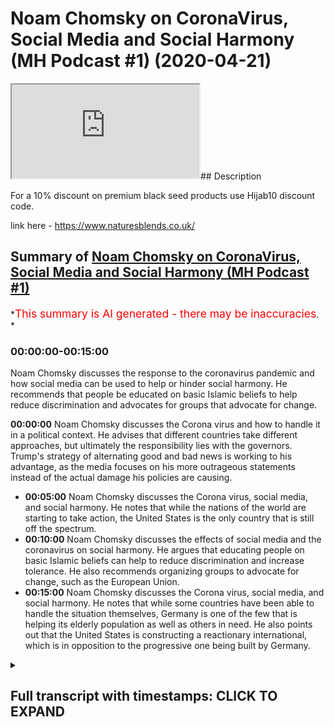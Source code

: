 # Noam Chomsky on CoronaVirus, Social Media and Social Harmony (MH Podcast #1) (2020-04-21)

<iframe loading='lazy' allow='autoplay' src='https://www.youtube.com/embed/MHhgCFJWgM0'></iframe>## Description

For a 10% discount on premium black seed products use Hijab10 discount code.

link here - <https://www.naturesblends.co.uk/>

## Summary of [Noam Chomsky on CoronaVirus, Social Media and Social Harmony (MH Podcast #1)](https://www.youtube.com/watch?v=MHhgCFJWgM0)

*<span style="color:red; font-size:125%">This summary is AI generated - there may be inaccuracies</span>. *

### <a onclick="modifyYTiframeseektime('0')">00:00:00-00:15:00</a>

Noam Chomsky discusses the response to the coronavirus pandemic and how social media can be used to help or hinder social harmony. He recommends that people be educated on basic Islamic beliefs to help reduce discrimination and advocates for groups that advocate for change.

**<a onclick="modifyYTiframeseektime('0')">00:00:00</a>** Noam Chomsky discusses the Corona virus and how to handle it in a political context. He advises that different countries take different approaches, but ultimately the responsibility lies with the governors. Trump's strategy of alternating good and bad news is working to his advantage, as the media focuses on his more outrageous statements instead of the actual damage his policies are causing.

* **<a onclick="modifyYTiframeseektime('300')">00:05:00</a>** Noam Chomsky discusses the Corona virus, social media, and social harmony. He notes that while the nations of the world are starting to take action, the United States is the only country that is still off the spectrum.
* **<a onclick="modifyYTiframeseektime('600')">00:10:00</a>** Noam Chomsky discusses the effects of social media and the coronavirus on social harmony. He argues that educating people on basic Islamic beliefs can help to reduce discrimination and increase tolerance. He also recommends organizing groups to advocate for change, such as the European Union.
* **<a onclick="modifyYTiframeseektime('900')">00:15:00</a>** Noam Chomsky discusses the Corona virus, social media, and social harmony. He notes that while some countries have been able to handle the situation themselves, Germany is one of the few that is helping its elderly population as well as others in need. He also points out that the United States is constructing a reactionary international, which is in opposition to the progressive one being built by Germany.

<details><summary><h2>Full transcript with timestamps: CLICK TO EXPAND</h2></summary>

<a onclick="modifyYTiframeseektime('0')">0:00:00</a> Mollie Kuramoto laborer kettle guys make  
<a onclick="modifyYTiframeseektime('2')">0:00:02</a> sure that you try these supplements out  
<a onclick="modifyYTiframeseektime('5')">0:00:05</a> there very very good very healthy  
<a onclick="modifyYTiframeseektime('7')">0:00:07</a> natural and you can check the link in  
<a onclick="modifyYTiframeseektime('11')">0:00:11</a> the description box that is nature's  
<a onclick="modifyYTiframeseektime('13')">0:00:13</a> blend black seed oil and they have other  
<a onclick="modifyYTiframeseektime('15')">0:00:15</a> things as well oh yeah no a little boy  
<a onclick="modifyYTiframeseektime('20')">0:00:20</a> boy boy hope you enjoyed the video so so  
<a onclick="modifyYTiframeseektime('26')">0:00:26</a> have it on the show today with us  
<a onclick="modifyYTiframeseektime('27')">0:00:27</a> professor Chomsky who simply does not  
<a onclick="modifyYTiframeseektime('29')">0:00:29</a> need any introduction I wanted to ask  
<a onclick="modifyYTiframeseektime('32')">0:00:32</a> him for us a Chomsky the first question  
<a onclick="modifyYTiframeseektime('34')">0:00:34</a> is I mean the report criticized in the  
<a onclick="modifyYTiframeseektime('36')">0:00:36</a> UK in the US on how they deal with the  
<a onclick="modifyYTiframeseektime('37')">0:00:37</a> corona virus and I want to ask you the  
<a onclick="modifyYTiframeseektime('39')">0:00:39</a> first question being what advice would  
<a onclick="modifyYTiframeseektime('41')">0:00:41</a> you give to UK and US politicians on how  
<a onclick="modifyYTiframeseektime('45')">0:00:45</a> to deal with the corona virus with  
<a onclick="modifyYTiframeseektime('47')">0:00:47</a> corona virus well first of all I would  
<a onclick="modifyYTiframeseektime('52')">0:00:52</a> they're different britain at first the  
<a onclick="modifyYTiframeseektime('56')">0:00:56</a> cook the worst possible stance caused  
<a onclick="modifyYTiframeseektime('60')">0:01:00</a> the disaster but then they reversed  
<a onclick="modifyYTiframeseektime('62')">0:01:02</a> course and they're now moving towards  
<a onclick="modifyYTiframeseektime('65')">0:01:05</a> what same countries have done and  
<a onclick="modifyYTiframeseektime('69')">0:01:09</a> contained it the u.s. is a complete  
<a onclick="modifyYTiframeseektime('72')">0:01:12</a> disaster the worst in the world they  
<a onclick="modifyYTiframeseektime('75')">0:01:15</a> waited for until mid-march that to begin  
<a onclick="modifyYTiframeseektime('80')">0:01:20</a> to take the steps that everyone who was  
<a onclick="modifyYTiframeseektime('84')">0:01:24</a> necessary the US intelligence was  
<a onclick="modifyYTiframeseektime('87')">0:01:27</a> telling them hi  
<a onclick="modifyYTiframeseektime('89')">0:01:29</a> US health officials were telling them it  
<a onclick="modifyYTiframeseektime('93')">0:01:33</a> was obvious even the newspaper readers  
<a onclick="modifyYTiframeseektime('96')">0:01:36</a> but Trump was too busy looking at his TV  
<a onclick="modifyYTiframeseektime('100')">0:01:40</a> ratings and playing golf he just decided  
<a onclick="modifyYTiframeseektime('103')">0:01:43</a> to kill tens of thousands of people now  
<a onclick="modifyYTiframeseektime('106')">0:01:46</a> in a desperate effort to cover up the  
<a onclick="modifyYTiframeseektime('110')">0:01:50</a> crimes they trying to blame somebody  
<a onclick="modifyYTiframeseektime('112')">0:01:52</a> else so blame the Chinese playing the  
<a onclick="modifyYTiframeseektime('115')">0:01:55</a> World Health Organization blame the  
<a onclick="modifyYTiframeseektime('118')">0:01:58</a> governors what he's doing right now is  
<a onclick="modifyYTiframeseektime('122')">0:02:02</a> making the crisis as bad as possible in  
<a onclick="modifyYTiframeseektime('126')">0:02:06</a> order to improve his election  
<a onclick="modifyYTiframeseektime('128')">0:02:08</a> possibilities as you've seen he said  
<a onclick="modifyYTiframeseektime('131')">0:02:11</a> will the federal government can  
<a onclick="modifyYTiframeseektime('133')">0:02:13</a> do anything but first the line was from  
<a onclick="modifyYTiframeseektime('136')">0:02:16</a> the room of the world  
<a onclick="modifyYTiframeseektime('137')">0:02:17</a> I do everything just listen for me now  
<a onclick="modifyYTiframeseektime('140')">0:02:20</a> the line is we can't do anything it's up  
<a onclick="modifyYTiframeseektime('143')">0:02:23</a> to the governor's we don't get any help  
<a onclick="modifyYTiframeseektime('145')">0:02:25</a> of course but it's your problem to deal  
<a onclick="modifyYTiframeseektime('148')">0:02:28</a> with it and the things go wrong it's  
<a onclick="modifyYTiframeseektime('151')">0:02:31</a> your fault not my fault if anything  
<a onclick="modifyYTiframeseektime('154')">0:02:34</a> happens to come out right I'll take  
<a onclick="modifyYTiframeseektime('156')">0:02:36</a> credit for it he's basically informing  
<a onclick="modifyYTiframeseektime('161')">0:02:41</a> the governor's you're the ones  
<a onclick="modifyYTiframeseektime('164')">0:02:44</a> responsible not me okay that's Garrett  
<a onclick="modifyYTiframeseektime('168')">0:02:48</a> what I'm not going to help federal  
<a onclick="modifyYTiframeseektime('170')">0:02:50</a> government has all the wealth and  
<a onclick="modifyYTiframeseektime('171')">0:02:51</a> resources but we're not going to do  
<a onclick="modifyYTiframeseektime('173')">0:02:53</a> anything  
<a onclick="modifyYTiframeseektime('173')">0:02:53</a> we're too busy with other things like  
<a onclick="modifyYTiframeseektime('176')">0:02:56</a> killing people and of course it's going  
<a onclick="modifyYTiframeseektime('182')">0:03:02</a> to make it worse then he comes up with  
<a onclick="modifyYTiframeseektime('185')">0:03:05</a> these crazy pronouncements May first  
<a onclick="modifyYTiframeseektime('188')">0:03:08</a> everything then says the office of the  
<a onclick="modifyYTiframeseektime('191')">0:03:11</a> next day in fact I don't know if this is  
<a onclick="modifyYTiframeseektime('194')">0:03:14</a> conscious or not maybe it's just  
<a onclick="modifyYTiframeseektime('196')">0:03:16</a> intuitive with him but he's following a  
<a onclick="modifyYTiframeseektime('198')">0:03:18</a> very clever strategy though the liberal  
<a onclick="modifyYTiframeseektime('202')">0:03:22</a> press criticizes him for saying one  
<a onclick="modifyYTiframeseektime('206')">0:03:26</a> thing today in the office of tomorrow  
<a onclick="modifyYTiframeseektime('208')">0:03:28</a> and so on but that's a very smart  
<a onclick="modifyYTiframeseektime('211')">0:03:31</a> strategy it means that whatever happens  
<a onclick="modifyYTiframeseektime('215')">0:03:35</a> he'll be validated then you should  
<a onclick="modifyYTiframeseektime('217')">0:03:37</a> errors randomly if one of them will hit  
<a onclick="modifyYTiframeseektime('221')">0:03:41</a> the target and then you can say see I  
<a onclick="modifyYTiframeseektime('223')">0:03:43</a> knew it all along and it'll be amplified  
<a onclick="modifyYTiframeseektime('226')">0:03:46</a> by his echo chamber in Fox News so  
<a onclick="modifyYTiframeseektime('230')">0:03:50</a> something that was the most brilliant  
<a onclick="modifyYTiframeseektime('231')">0:03:51</a> thing everyone in this period it's a  
<a onclick="modifyYTiframeseektime('235')">0:03:55</a> very clever strategy and it's same with  
<a onclick="modifyYTiframeseektime('239')">0:03:59</a> leaving the role to the governors so if  
<a onclick="modifyYTiframeseektime('242')">0:04:02</a> anything goes wrong it's not my fault  
<a onclick="modifyYTiframeseektime('243')">0:04:03</a> oh we're we happen to have a sociopathic  
<a onclick="modifyYTiframeseektime('247')">0:04:07</a> make illuminating act in the White House  
<a onclick="modifyYTiframeseektime('250')">0:04:10</a> and it's causing enormous damages not  
<a onclick="modifyYTiframeseektime('253')">0:04:13</a> only to the United States but to the  
<a onclick="modifyYTiframeseektime('256')">0:04:16</a> world right now in fact if you notice  
<a onclick="modifyYTiframeseektime('259')">0:04:19</a> he's encouraging the armed militias  
<a onclick="modifyYTiframeseektime('263')">0:04:23</a> which are you know the  
<a onclick="modifyYTiframeseektime('266')">0:04:26</a> carrying out demonstrations in  
<a onclick="modifyYTiframeseektime('268')">0:04:28</a> statehouses other to say we want our  
<a onclick="modifyYTiframeseektime('270')">0:04:30</a> freedom back in other words we want to  
<a onclick="modifyYTiframeseektime('273')">0:04:33</a> be able to infect everybody no one else  
<a onclick="modifyYTiframeseektime('277')">0:04:37</a> in the world is doing this except both  
<a onclick="modifyYTiframeseektime('279')">0:04:39</a> snoring Raziel crazy the comedian's  
<a onclick="modifyYTiframeseektime('283')">0:04:43</a> so do you think that moving in the  
<a onclick="modifyYTiframeseektime('286')">0:04:46</a> direction of countries like South Korea  
<a onclick="modifyYTiframeseektime('288')">0:04:48</a> and Japan sorry dr. pan but South Korea  
<a onclick="modifyYTiframeseektime('291')">0:04:51</a> Hong Kong and other countries like that  
<a onclick="modifyYTiframeseektime('293')">0:04:53</a> would be the correct kind of course of  
<a onclick="modifyYTiframeseektime('294')">0:04:54</a> action for countries like UK in the u.s.  
<a onclick="modifyYTiframeseektime('298')">0:04:58</a> there's no question of Taiwan Singapore  
<a onclick="modifyYTiframeseektime('305')">0:05:05</a> South Korea New Zealand have it pretty  
<a onclick="modifyYTiframeseektime('310')">0:05:10</a> much under control like China to live in  
<a onclick="modifyYTiframeseektime('314')">0:05:14</a> following the sensible measures proposed  
<a onclick="modifyYTiframeseektime('318')">0:05:18</a> by just about specialization furthermore  
<a onclick="modifyYTiframeseektime('324')">0:05:24</a> they started right away the China had  
<a onclick="modifyYTiframeseektime('326')">0:05:26</a> despite all the screaming about China  
<a onclick="modifyYTiframeseektime('329')">0:05:29</a> they had given out all the relevant  
<a onclick="modifyYTiframeseektime('332')">0:05:32</a> information by January 9th as soon as  
<a onclick="modifyYTiframeseektime('336')">0:05:36</a> they discovered the Chinese scientists  
<a onclick="modifyYTiframeseektime('339')">0:05:39</a> had identified by then that it was a  
<a onclick="modifyYTiframeseektime('342')">0:05:42</a> corona virus that sequence the genome  
<a onclick="modifyYTiframeseektime('345')">0:05:45</a> given the information that in the entire  
<a onclick="modifyYTiframeseektime('347')">0:05:47</a> world that point was a lot of details  
<a onclick="modifyYTiframeseektime('351')">0:05:51</a> were unknown but it was basically  
<a onclick="modifyYTiframeseektime('353')">0:05:53</a> understood and the countries that have  
<a onclick="modifyYTiframeseektime('356')">0:05:56</a> governments that are concerned for their  
<a onclick="modifyYTiframeseektime('359')">0:05:59</a> own populations badly right away Europe  
<a onclick="modifyYTiframeseektime('363')">0:06:03</a> sort of waited awhile and can't believe  
<a onclick="modifyYTiframeseektime('365')">0:06:05</a> these were finally started acting as I  
<a onclick="modifyYTiframeseektime('370')">0:06:10</a> said the UK started off with Boris  
<a onclick="modifyYTiframeseektime('374')">0:06:14</a> Johnson's craziness but then went back  
<a onclick="modifyYTiframeseektime('376')">0:06:16</a> to something like what other countries  
<a onclick="modifyYTiframeseektime('379')">0:06:19</a> are doing the United States alone it's  
<a onclick="modifyYTiframeseektime('382')">0:06:22</a> the only country that's so far off the  
<a onclick="modifyYTiframeseektime('387')">0:06:27</a> spectrum that the United States is the  
<a onclick="modifyYTiframeseektime('389')">0:06:29</a> one country that cannot even provide  
<a onclick="modifyYTiframeseektime('393')">0:06:33</a> data about how many cases there are and  
<a onclick="modifyYTiframeseektime('397')">0:06:37</a> how many deaths  
<a onclick="modifyYTiframeseektime('399')">0:06:39</a> the country roosters day and on a  
<a onclick="modifyYTiframeseektime('403')">0:06:43</a> personal level how are you coping with  
<a onclick="modifyYTiframeseektime('405')">0:06:45</a> them with the look down you personally  
<a onclick="modifyYTiframeseektime('410')">0:06:50</a> look privileged live in a place where we  
<a onclick="modifyYTiframeseektime('415')">0:06:55</a> can stay along nobody nearby other  
<a onclick="modifyYTiframeseektime('421')">0:07:01</a> people don't know we live in you know if  
<a onclick="modifyYTiframeseektime('426')">0:07:06</a> we were still living in an apartment in  
<a onclick="modifyYTiframeseektime('428')">0:07:08</a> chambers would be much worried even  
<a onclick="modifyYTiframeseektime('431')">0:07:11</a> though that would still be privileged  
<a onclick="modifyYTiframeseektime('433')">0:07:13</a> plenty of people don't even have that  
<a onclick="modifyYTiframeseektime('435')">0:07:15</a> and of course the worst of all or the  
<a onclick="modifyYTiframeseektime('439')">0:07:19</a> really poor and underprivileged people  
<a onclick="modifyYTiframeseektime('443')">0:07:23</a> and homeless people people in the slums  
<a onclick="modifyYTiframeseektime('446')">0:07:26</a> even prisons for them it's a total  
<a onclick="modifyYTiframeseektime('451')">0:07:31</a> disaster and the United States is  
<a onclick="modifyYTiframeseektime('454')">0:07:34</a> uniquely savage in this respect so if  
<a onclick="modifyYTiframeseektime('458')">0:07:38</a> you're unemployed and if I should lose  
<a onclick="modifyYTiframeseektime('460')">0:07:40</a> your job you know you've been well that  
<a onclick="modifyYTiframeseektime('465')">0:07:45</a> means you lose your health insurance we  
<a onclick="modifyYTiframeseektime('468')">0:07:48</a> don't have a guaranteed health worker so  
<a onclick="modifyYTiframeseektime('472')">0:07:52</a> that means she get symptoms of the virus  
<a onclick="modifyYTiframeseektime('475')">0:07:55</a> or take the done this is we proceed  
<a onclick="modifyYTiframeseektime('480')">0:08:00</a> struck with food comes from being the  
<a onclick="modifyYTiframeseektime('484')">0:08:04</a> business from society bound by the  
<a onclick="modifyYTiframeseektime('488')">0:08:08</a> strict delivery rules so totally  
<a onclick="modifyYTiframeseektime('491')">0:08:11</a> dysfunctional yeah well I mean I want to  
<a onclick="modifyYTiframeseektime('497')">0:08:17</a> ask you another question you'll note for  
<a onclick="modifyYTiframeseektime('498')">0:08:18</a> your support kind of for minorities to  
<a onclick="modifyYTiframeseektime('501')">0:08:21</a> bolster the voice of the otherwise like  
<a onclick="modifyYTiframeseektime('503')">0:08:23</a> voiceless people so I wanted to ask a  
<a onclick="modifyYTiframeseektime('505')">0:08:25</a> question cuz obviously you've written  
<a onclick="modifyYTiframeseektime('506')">0:08:26</a> manufacturing consent which is very well  
<a onclick="modifyYTiframeseektime('509')">0:08:29</a> known I'm first of all I'm as a member  
<a onclick="modifyYTiframeseektime('512')">0:08:32</a> of the Muslim community very indebted to  
<a onclick="modifyYTiframeseektime('514')">0:08:34</a> you and very much appreciative of what  
<a onclick="modifyYTiframeseektime('515')">0:08:35</a> you've done for my convenience I'm sure  
<a onclick="modifyYTiframeseektime('518')">0:08:38</a> many Muslims feel the same way but I  
<a onclick="modifyYTiframeseektime('520')">0:08:40</a> want us to ask him to be your advice on  
<a onclick="modifyYTiframeseektime('521')">0:08:41</a> something  
<a onclick="modifyYTiframeseektime('522')">0:08:42</a> taking the example of was this YouTube  
<a onclick="modifyYTiframeseektime('525')">0:08:45</a> channel that I'm gonna be putting this  
<a onclick="modifyYTiframeseektime('526')">0:08:46</a> on as well as many other kind of Muslim  
<a onclick="modifyYTiframeseektime('528')">0:08:48</a> YouTube channels that try and educate  
<a onclick="modifyYTiframeseektime('529')">0:08:49</a> people by Islam  
<a onclick="modifyYTiframeseektime('531')">0:08:51</a> to what extent do you think the  
<a onclick="modifyYTiframeseektime('533')">0:08:53</a> utilization of social media is important  
<a onclick="modifyYTiframeseektime('536')">0:08:56</a> for bolstering the voice of an otherwise  
<a onclick="modifyYTiframeseektime('538')">0:08:58</a> voiceless people minorities in the West  
<a onclick="modifyYTiframeseektime('540')">0:09:00</a> for example well social media offer the  
<a onclick="modifyYTiframeseektime('545')">0:09:05</a> opportunity but somebody has to grasp  
<a onclick="modifyYTiframeseektime('548')">0:09:08</a> the opportunity and there have been you  
<a onclick="modifyYTiframeseektime('553')">0:09:13</a> know that others are gonna be grasping  
<a onclick="modifyYTiframeseektime('555')">0:09:15</a> it the ones who want to so hate and  
<a onclick="modifyYTiframeseektime('558')">0:09:18</a> anger and racism and conformity they're  
<a onclick="modifyYTiframeseektime('563')">0:09:23</a> gonna be using question is whether  
<a onclick="modifyYTiframeseektime('565')">0:09:25</a> others with this goes way back  
<a onclick="modifyYTiframeseektime('568')">0:09:28</a> incidentally look back at the year when  
<a onclick="modifyYTiframeseektime('573')">0:09:33</a> cable television was introduced there  
<a onclick="modifyYTiframeseektime('576')">0:09:36</a> was a legislation in Congress the this  
<a onclick="modifyYTiframeseektime('582')">0:09:42</a> spectrum electronic spectrum of course  
<a onclick="modifyYTiframeseektime('584')">0:09:44</a> is publicly owned and it was given as a  
<a onclick="modifyYTiframeseektime('588')">0:09:48</a> gift to a couple of major private  
<a onclick="modifyYTiframeseektime('591')">0:09:51</a> enterprises we decide to give you that  
<a onclick="modifyYTiframeseektime('594')">0:09:54</a> gift you can have cable television but  
<a onclick="modifyYTiframeseektime('596')">0:09:56</a> there was a provision in the original  
<a onclick="modifyYTiframeseektime('600')">0:10:00</a> Act that required the big cable  
<a onclick="modifyYTiframeseektime('603')">0:10:03</a> companies to set up small community  
<a onclick="modifyYTiframeseektime('607')">0:10:07</a> based cables installations there in  
<a onclick="modifyYTiframeseektime('611')">0:10:11</a> communities all over the country they're  
<a onclick="modifyYTiframeseektime('614')">0:10:14</a> not you know Fox News but they have  
<a onclick="modifyYTiframeseektime('618')">0:10:18</a> reasonable facilities I'm sure better  
<a onclick="modifyYTiframeseektime('621')">0:10:21</a> facilities in us have they been used by  
<a onclick="modifyYTiframeseektime('625')">0:10:25</a> the left they're gonna take it over  
<a onclick="modifyYTiframeseektime('628')">0:10:28</a> almost by the right-wing crazies a  
<a onclick="modifyYTiframeseektime('630')">0:10:30</a> couple of them are used and are very  
<a onclick="modifyYTiframeseektime('633')">0:10:33</a> effective but it's rare let's talk about  
<a onclick="modifyYTiframeseektime('636')">0:10:36</a> them well this is has been I've been  
<a onclick="modifyYTiframeseektime('638')">0:10:38</a> trying for years to get left-wing groups  
<a onclick="modifyYTiframeseektime('641')">0:10:41</a> that complained rightly about being cut  
<a onclick="modifyYTiframeseektime('644')">0:10:44</a> off from the media to use these  
<a onclick="modifyYTiframeseektime('646')">0:10:46</a> facilities I mean you reach all the  
<a onclick="modifyYTiframeseektime('650')">0:10:50</a> community that way and if you have good  
<a onclick="modifyYTiframeseektime('653')">0:10:53</a> stuff people tune in my major effect  
<a onclick="modifyYTiframeseektime('658')">0:10:58</a> same with social media yes they can be  
<a onclick="modifyYTiframeseektime('661')">0:11:01</a> is going to use them yeah I mean we  
<a onclick="modifyYTiframeseektime('666')">0:11:06</a> found that I'm obviously there's lots of  
<a onclick="modifyYTiframeseektime('668')">0:11:08</a> studies like pew research which shows  
<a onclick="modifyYTiframeseektime('669')">0:11:09</a> that more interaction you have with  
<a onclick="modifyYTiframeseektime('670')">0:11:10</a> minority groups the less likely there is  
<a onclick="modifyYTiframeseektime('673')">0:11:13</a> to be discrimination the more likely  
<a onclick="modifyYTiframeseektime('674')">0:11:14</a> those through tolerance and acceptance  
<a onclick="modifyYTiframeseektime('675')">0:11:15</a> we found that just educating people on  
<a onclick="modifyYTiframeseektime('678')">0:11:18</a> the basics of Islamic belief things like  
<a onclick="modifyYTiframeseektime('681')">0:11:21</a> we believe in one God meant for very  
<a onclick="modifyYTiframeseektime('683')">0:11:23</a> ignorant or the fact we believe that  
<a onclick="modifyYTiframeseektime('685')">0:11:25</a> Jesus is the Messiah and you know from  
<a onclick="modifyYTiframeseektime('688')">0:11:28</a> the Christian community and that we  
<a onclick="modifyYTiframeseektime('689')">0:11:29</a> believe that you know from Muhammad was  
<a onclick="modifyYTiframeseektime('691')">0:11:31</a> the final messenger that we have very  
<a onclick="modifyYTiframeseektime('692')">0:11:32</a> similar beliefs to Christians and Jews  
<a onclick="modifyYTiframeseektime('694')">0:11:34</a> in the sense that you know believe that  
<a onclick="modifyYTiframeseektime('695')">0:11:35</a> there's one God worthy of worship just  
<a onclick="modifyYTiframeseektime('697')">0:11:37</a> very basic things like that I think from  
<a onclick="modifyYTiframeseektime('700')">0:11:40</a> my experience just educating people on  
<a onclick="modifyYTiframeseektime('702')">0:11:42</a> the basics of Islam as simple as it may  
<a onclick="modifyYTiframeseektime('704')">0:11:44</a> be has actually had a profound effect on  
<a onclick="modifyYTiframeseektime('707')">0:11:47</a> social cohesion and harmony on you know  
<a onclick="modifyYTiframeseektime('710')">0:11:50</a> tolerance you know and so on and so  
<a onclick="modifyYTiframeseektime('712')">0:11:52</a> forth so what will its ask you us you  
<a onclick="modifyYTiframeseektime('714')">0:11:54</a> know do you think that the coronavirus  
<a onclick="modifyYTiframeseektime('717')">0:11:57</a> now is is putting people into kind of  
<a onclick="modifyYTiframeseektime('720')">0:12:00</a> like an existential angst do you think  
<a onclick="modifyYTiframeseektime('723')">0:12:03</a> that this is actually prompting people  
<a onclick="modifyYTiframeseektime('724')">0:12:04</a> to ask about the ultimate questions in  
<a onclick="modifyYTiframeseektime('726')">0:12:06</a> life some things like why why am I here  
<a onclick="modifyYTiframeseektime('729')">0:12:09</a> what's the purpose of life do you think  
<a onclick="modifyYTiframeseektime('731')">0:12:11</a> it will have that effect depends on  
<a onclick="modifyYTiframeseektime('734')">0:12:14</a> people like you it could have that  
<a onclick="modifyYTiframeseektime('737')">0:12:17</a> effect if people use the opportunity  
<a onclick="modifyYTiframeseektime('740')">0:12:20</a> otherwise it won't right we know that  
<a onclick="modifyYTiframeseektime('743')">0:12:23</a> there are some who are going to use the  
<a onclick="modifyYTiframeseektime('745')">0:12:25</a> opportunity exactly the people who are  
<a onclick="modifyYTiframeseektime('748')">0:12:28</a> sowing hatred bitterness fear of others  
<a onclick="modifyYTiframeseektime('754')">0:12:34</a> racism and so on they'll be using it  
<a onclick="modifyYTiframeseektime('757')">0:12:37</a> question is whether anybody else yes yes  
<a onclick="modifyYTiframeseektime('774')">0:12:54</a> with with that I mean do you think you  
<a onclick="modifyYTiframeseektime('777')">0:12:57</a> think and they educate the oils  
<a onclick="modifyYTiframeseektime('795')">0:13:15</a> yes wait wait how to try and try and  
<a onclick="modifyYTiframeseektime('855')">0:14:15</a> harmony in this time so what kind of  
<a onclick="modifyYTiframeseektime('859')">0:14:19</a> advice to do in order and harmony I do  
<a onclick="modifyYTiframeseektime('870')">0:14:30</a> everything from talking to your  
<a onclick="modifyYTiframeseektime('872')">0:14:32</a> neighbors yes up to mining organized  
<a onclick="modifyYTiframeseektime('876')">0:14:36</a> groups that are pressing for changing  
<a onclick="modifyYTiframeseektime('880')">0:14:40</a> nationalism you can be educating people  
<a onclick="modifyYTiframeseektime('883')">0:14:43</a> about some very elementary facts in  
<a onclick="modifyYTiframeseektime('887')">0:14:47</a> Europe so there's something in Europe  
<a onclick="modifyYTiframeseektime('890')">0:14:50</a> now excluding Britain that's called the  
<a onclick="modifyYTiframeseektime('894')">0:14:54</a> European Union yes okay how are they  
<a onclick="modifyYTiframeseektime('897')">0:14:57</a> reacting Germany's richest most powerful  
<a onclick="modifyYTiframeseektime('901')">0:15:01</a> country these pretty much handled it for  
<a onclick="modifyYTiframeseektime('905')">0:15:05</a> themselves disagree a couple of miles  
<a onclick="modifyYTiframeseektime('909')">0:15:09</a> across the border is one of the real  
<a onclick="modifyYTiframeseektime('912')">0:15:12</a> that's a lot of people  
<a onclick="modifyYTiframeseektime('918')">0:15:18</a> the people the elderly population in  
<a onclick="modifyYTiframeseektime('921')">0:15:21</a> German they need help and assistance are  
<a onclick="modifyYTiframeseektime('925')">0:15:25</a> they getting it from Germany that's the  
<a onclick="modifyYTiframeseektime('929')">0:15:29</a> European Union are they getting any yeah  
<a onclick="modifyYTiframeseektime('932')">0:15:32</a> from the superpower across the Atlantic  
<a onclick="modifyYTiframeseektime('935')">0:15:35</a> to be the one country which is showing  
<a onclick="modifyYTiframeseektime('940')">0:15:40</a> how to be genuinely internationalist as  
<a onclick="modifyYTiframeseektime('944')">0:15:44</a> they've been doing for decades okay  
<a onclick="modifyYTiframeseektime('948')">0:15:48</a> that's a country that's not exactly in  
<a onclick="modifyYTiframeseektime('951')">0:15:51</a> the optimal conditions it's been crushed  
<a onclick="modifyYTiframeseektime('955')">0:15:55</a> white us violence and terror an economic  
<a onclick="modifyYTiframeseektime('959')">0:15:59</a> warfare ever since it declared  
<a onclick="modifyYTiframeseektime('961')">0:16:01</a> independent became independent it's not  
<a onclick="modifyYTiframeseektime('964')">0:16:04</a> in great tree but nevertheless they've  
<a onclick="modifyYTiframeseektime('967')">0:16:07</a> been teaching the world a lesson not the  
<a onclick="modifyYTiframeseektime('973')">0:16:13</a> repressor and they're doing it once  
<a onclick="modifyYTiframeseektime('975')">0:16:15</a> again with Chinese assistance okay are  
<a onclick="modifyYTiframeseektime('980')">0:16:20</a> there some lessons they're genuine  
<a onclick="modifyYTiframeseektime('983')">0:16:23</a> internationalism are there some lessons  
<a onclick="modifyYTiframeseektime('985')">0:16:25</a> we can bring to people I think so  
<a onclick="modifyYTiframeseektime('989')">0:16:29</a> this goes all the way up to genuinely  
<a onclick="modifyYTiframeseektime('993')">0:16:33</a> creating the progressive intervention  
<a onclick="modifyYTiframeseektime('996')">0:16:36</a> thank you that's happening you can take  
<a onclick="modifyYTiframeseektime('999')">0:16:39</a> part in their first international  
<a onclick="modifyYTiframeseektime('1002')">0:16:42</a> conference is coming up in November this  
<a onclick="modifyYTiframeseektime('1006')">0:16:46</a> was called by Bernie Sanders in the  
<a onclick="modifyYTiframeseektime('1009')">0:16:49</a> United States  
<a onclick="modifyYTiframeseektime('1011')">0:16:51</a> Yanis varoufakis in your sounders m25  
<a onclick="modifyYTiframeseektime('1016')">0:16:56</a> which is working on this of course it's  
<a onclick="modifyYTiframeseektime('1021')">0:17:01</a> possible to become a participant on a  
<a onclick="modifyYTiframeseektime('1023')">0:17:03</a> supporter the idea is to create a  
<a onclick="modifyYTiframeseektime('1026')">0:17:06</a> progressive International which will  
<a onclick="modifyYTiframeseektime('1029')">0:17:09</a> bring in the rest of the world global  
<a onclick="modifyYTiframeseektime('1033')">0:17:13</a> South others which will counter the  
<a onclick="modifyYTiframeseektime('1037')">0:17:17</a> reactionary international that's being  
<a onclick="modifyYTiframeseektime('1040')">0:17:20</a> constructed in the White House you're  
<a onclick="modifyYTiframeseektime('1043')">0:17:23</a> supposed to run with  
<a onclick="modifyYTiframeseektime('1078')">0:17:58</a> Music  
<a onclick="modifyYTiframeseektime('1124')">0:18:44</a> yes appreciation that's very small  
<a onclick="modifyYTiframeseektime('1165')">0:19:25</a> around the world thank you very much and  
<a onclick="modifyYTiframeseektime('1169')">0:19:29</a> hopefully  
</details>
